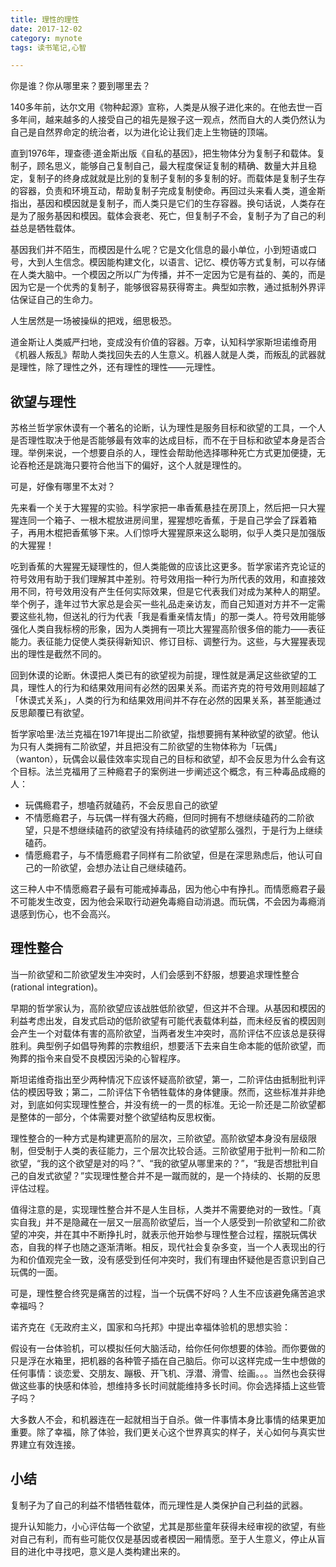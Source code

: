 ```yaml
---
title: 理性的理性
date: 2017-12-02
category: mynote
tags: 读书笔记,心智

---
```


你是谁？你从哪里来？要到哪里去？

140多年前，达尔文用《物种起源》宣称，人类是从猴子进化来的。在他去世一百多年间，越来越多的人接受自己的祖先是猴子这一观点，然而自大的人类仍然认为自己是自然界命定的统治者，以为进化论让我们走上生物链的顶端。

直到1976年，理查德·道金斯出版《自私的基因》，把生物体分为复制子和载体。复制子，顾名思义，能够自己复制自己，最大程度保证复制的精确、数量大并且稳定，复制子的终身成就就是比别的复制子复制的多复制的好。而载体是复制子生存的容器，负责和环境互动，帮助复制子完成复制使命。再回过头来看人类，道金斯指出，基因和模因就是复制子，而人类只是它们的生存容器。换句话说，人类存在是为了服务基因和模因。载体会衰老、死亡，但复制子不会，复制子为了自己的利益总是牺牲载体。

基因我们并不陌生，而模因是什么呢？它是文化信息的最小单位，小到短语或口号，大到人生信念。模因能构建文化，以语言、记忆、模仿等方式复制，可以存储在人类大脑中。一个模因之所以广为传播，并不一定因为它是有益的、美的，而是因为它是一个优秀的复制子，能够很容易获得寄主。典型如宗教，通过抵制外界评估保证自己的生命力。

人生居然是一场被操纵的把戏，细思极恐。

道金斯让人类威严扫地，变成没有价值的容器。万幸，认知科学家斯坦诺维奇用《机器人叛乱》帮助人类找回失去的人生意义。机器人就是人类，而叛乱的武器就是理性，除了理性之外，还有理性的理性——元理性。

## 欲望与理性

苏格兰哲学家休谟有一个著名的论断，认为理性是服务目标和欲望的工具，一个人是否理性取决于他是否能够最有效率的达成目标，而不在于目标和欲望本身是否合理。举例来说，一个想要自杀的人，理性会帮助他选择哪种死亡方式更加便捷，无论吞枪还是跳海只要符合他当下的偏好，这个人就是理性的。

可是，好像有哪里不太对？

先来看一个关于大猩猩的实验。科学家把一串香蕉悬挂在房顶上，然后把一只大猩猩连同一个箱子、一根木棍放进房间里，猩猩想吃香蕉，于是自己学会了踩着箱子，再用木棍把香蕉够下来。人们惊呼大猩猩原来这么聪明，似乎人类只是加强版的大猩猩！

吃到香蕉的大猩猩无疑理性的，但人类能做的应该比这更多。哲学家诺齐克论证的符号效用有助于我们理解其中差别。符号效用指一种行为所代表的效用，和直接效用不同，符号效用没有产生任何实际效果，但是它代表我们对成为某种人的期望。举个例子，逢年过节大家总是会买一些礼品走亲访友，而自己知道对方并不一定需要这些礼物，但送礼的行为代表「我是看重亲情友情」的那一类人。符号效用能够强化人类自我标榜的形象，因为人类拥有一项比大猩猩高阶很多倍的能力——表征能力。表征能力促使人类获得新知识、修订目标、调整行为。这些，与大猩猩表现出的理性是截然不同的。

回到休谟的论断。休谟把人类已有的欲望视为前提，理性就是满足这些欲望的工具，理性人的行为和结果效用间有必然的因果关系。而诺齐克的符号效用则超越了「休谟式关系」，人类的行为和结果效用间并不存在必然的因果关系，甚至能通过反思颠覆已有欲望。

哲学家哈里·法兰克福在1971年提出二阶欲望，指想要拥有某种欲望的欲望。他认为只有人类拥有二阶欲望，并且把没有二阶欲望的生物体称为「玩偶」（wanton），玩偶会以最佳效率实现自己的目标和欲望，却不会反思为什么会有这个目标。法兰克福用了三种瘾君子的案例进一步阐述这个概念，有三种毒品成瘾的人：

* 玩偶瘾君子，想嗑药就磕药，不会反思自己的欲望
* 不情愿瘾君子，与玩偶一样有强大药瘾，但同时拥有不想继续磕药的二阶欲望，只是不想继续磕药的欲望没有持续磕药的欲望那么强烈，于是行为上继续磕药。
* 情愿瘾君子，与不情愿瘾君子同样有二阶欲望，但是在深思熟虑后，他认可自己的一阶欲望，会想办法让自己继续磕药。

这三种人中不情愿瘾君子最有可能戒掉毒品，因为他心中有挣扎。而情愿瘾君子最不可能发生改变，因为他会采取行动避免毒瘾自动消退。而玩偶，不会因为毒瘾消退感到伤心，也不会高兴。

## 理性整合

当一阶欲望和二阶欲望发生冲突时，人们会感到不舒服，想要追求理性整合(rational integration)。

早期的哲学家认为，高阶欲望应该战胜低阶欲望，但这并不合理。从基因和模因的利益考虑出发，自发式启动的低阶欲望有可能代表载体利益，而未经反省的模因则会产生一个对载体有害的高阶欲望，当两者发生冲突时，高阶评估不应该总是获得胜利。典型例子如倡导殉葬的宗教组织，想要活下去来自生命本能的低阶欲望，而殉葬的指令来自受不良模因污染的心智程序。

斯坦诺维奇指出至少两种情况下应该怀疑高阶欲望，第一，二阶评估由抵制批判评估的模因导致；第二，二阶评估下令牺牲载体的身体健康。然而，这些标准并非绝对，到底如何实现理性整合，并没有统一的一贯的标准。无论一阶还是二阶欲望都是整体的一部分，个体需要对整个欲望结构反思权衡。

理性整合的一种方式是构建更高阶的层次，三阶欲望。高阶欲望本身没有层级限制，但受制于人类的表征能力，三个层次比较合适。三阶欲望用于批判一阶和二阶欲望，“我的这个欲望是对的吗？”、“我的欲望从哪里来的？”，“我是否想批判自己的自发式欲望？”实现理性整合并不是一蹴而就的，是一个持续的、长期的反思评估过程。

值得注意的是，实现理性整合并不是人生目标，人类并不需要绝对的一致性。「真实自我」并不是隐藏在一层又一层高阶欲望后，当一个人感受到一阶欲望和二阶欲望的冲突，并在其中不断挣扎时，就表示他开始参与理性整合过程，摆脱玩偶状态，自我的样子也随之逐渐清晰。相反，现代社会复杂多变，当一个人表现出的行为和价值观完全一致，没有感受到任何冲突时，我们有理由怀疑他是否意识到自己玩偶的一面。

可是，理性整合终究是痛苦的过程，当一个玩偶不好吗？人生不应该避免痛苦追求幸福吗？

诺齐克在《无政府主义，国家和乌托邦》中提出幸福体验机的思想实验：

假设有一台体验机，可以模拟任何大脑活动，给你任何你想要的体验。而你要做的只是浮在水箱里，把机器的各种管子插在自己脑后。你可以这样完成一生中想做的任何事情：谈恋爱、交朋友、蹦极、开飞机、浮潜、滑雪、绘画。。。当然也会获得做这些事的快感和体验，想维持多长时间就能维持多长时间。你会选择插上这些管子吗？

大多数人不会，和机器连在一起就相当于自杀。做一件事情本身比事情的结果更加重要。除了幸福，除了体验，我们更关心这个世界真实的样子，关心如何与真实世界建立有效连接。

## 小结

复制子为了自己的利益不惜牺牲载体，而元理性是人类保护自己利益的武器。

提升认知能力，小心评估每一个欲望，尤其是那些童年获得未经审视的欲望，有些对自己有利，而有些可能仅仅是基因或者模因一厢情愿。至于人生意义，停止从盲目的进化中寻找吧，意义是人类构建出来的。

